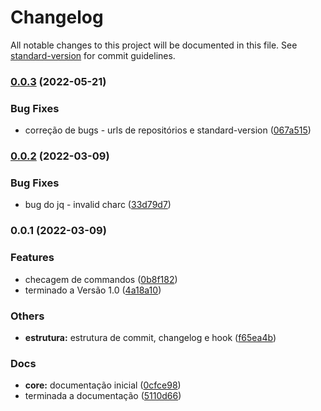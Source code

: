 # Changelog

All notable changes to this project will be documented in this file. See [standard-version](https://github.com/conventional-changelog/standard-version) for commit guidelines.

### [0.0.3](https://github.com/projetos-de-software/modelo/compare/v0.0.2...v0.0.3) (2022-05-21)


### Bug Fixes

* correção de bugs - urls de repositórios e standard-version ([067a515](https://github.com/projetos-de-software/modelo/commit/067a515382547d60b35d3ee96de631553f7e7e33))

### [0.0.2](https://github.com/projetos-de-software/modelo/compare/v0.0.1...v0.0.2) (2022-03-09)


### Bug Fixes

* bug do jq - invalid charc ([33d79d7](https://github.com/projetos-de-software/modelo/commit/33d79d73dc439442b69210a29ce03112402c8367))

### 0.0.1 (2022-03-09)


### Features

* checagem de commandos ([0b8f182](https://github.com/projetos-de-software/modelo/commit/0b8f1823874fa9d0de0cfcf7e89adc8f194a4e04))
* terminado a Versão 1.0 ([4a18a10](https://github.com/projetos-de-software/modelo/commit/4a18a10b16157c32e321c676479dd1016565fd78))


### Others

* **estrutura:** estrutura de commit, changelog e hook ([f65ea4b](https://github.com/projetos-de-software/modelo/commit/f65ea4bb55af39ffd0c4a8aba259b0ee9451aa12))


### Docs

* **core:** documentação inicial ([0cfce98](https://github.com/projetos-de-software/modelo/commit/0cfce984e964967aa1dd3d70b3d2242aa5e5630e))
* terminada a documentação ([5110d66](https://github.com/projetos-de-software/modelo/commit/5110d665522f967022c87a5fef66f8c69f0ad8c3))
